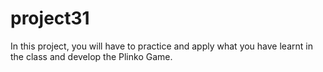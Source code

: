 # project31
In this project, you will have to practice and apply what you have learnt in the class and develop the Plinko Game.
